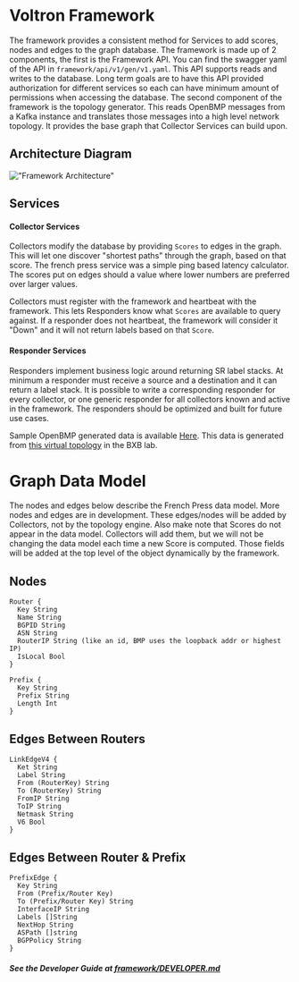 # Voltron Framework

The framework provides a consistent method for Services to add scores, nodes and
edges to the graph database. The framework is made up of 2 components, the first
is the Framework API. You can find the swagger yaml of the API in
`framework/api/v1/gen/v1.yaml`. This API supports reads and writes to the database.
Long term goals are to have this API provided authorization for different services
so each can have minimum amount of permissions when accessing the database. The
second component of the framework is the topology generator. This reads OpenBMP
messages from a Kafka instance and translates those messages into a high level
network topology. It provides the base graph that Collector Services can build
upon.

## Architecture Diagram

!["Framework Architecture"](../docs/Framework.png "Framework Architecture")

## Services

#### Collector Services
Collectors modify the database by providing `Scores` to edges in the graph. This
will let one discover "shortest paths" through the graph, based on that score.
The french press service was a simple ping based latency calculator. The scores
put on edges should a value where lower numbers are preferred over larger values.


Collectors must register with the framework and heartbeat with the framework. This
lets Responders know what `Scores` are available to query against. If a responder
does not heartbeat, the framework will consider it "Down" and it will not return
labels based on that `Score`.

#### Responder Services
Responders implement business logic around returning SR label stacks. At minimum
a responder must receive a source and a destination and it can return a label stack.
It is possible to write a corresponding responder for every collector, or one
generic responder for all collectors known and active in the framework. The responders
should be optimized and built for future use cases.


Sample OpenBMP generated data is available [Here](./openbmp_parsed_data.txt).
This data is generated from
[this virtual topology](https://wwwin-github.cisco.com/raw/paulduda/voltron-network0/master/doc/voltron-network0.png)
in the BXB lab.

# Graph Data Model
The nodes and edges below describe the French Press data model. More nodes and
edges are in development. These edges/nodes will be added by Collectors, not by the
topology engine. Also make note that Scores do not appear in the data model. Collectors
will add them, but we will not be changing the data model each time a new Score is computed.
Those fields will be added at the top level of the object dynamically by the
framework.

## Nodes
```
Router {
  Key String
  Name String
  BGPID String
  ASN String
  RouterIP String (like an id, BMP uses the loopback addr or highest IP)
  IsLocal Bool
}
```

```
Prefix {
  Key String
  Prefix String
  Length Int
}
```

## Edges Between Routers
```
LinkEdgeV4 {
  Ket String
  Label String
  From (RouterKey) String
  To (RouterKey) String
  FromIP String
  ToIP String
  Netmask String
  V6 Bool
}
```

## Edges Between Router & Prefix
```
PrefixEdge {
  Key String
  From (Prefix/Router Key)
  To (Prefix/Router Key) String
  InterfaceIP String
  Labels []String
  NextHop String
  ASPath []string
  BGPPolicy String
}
```

##### See the Developer Guide at [framework/DEVELOPER.md](DEVELOPER.md)
